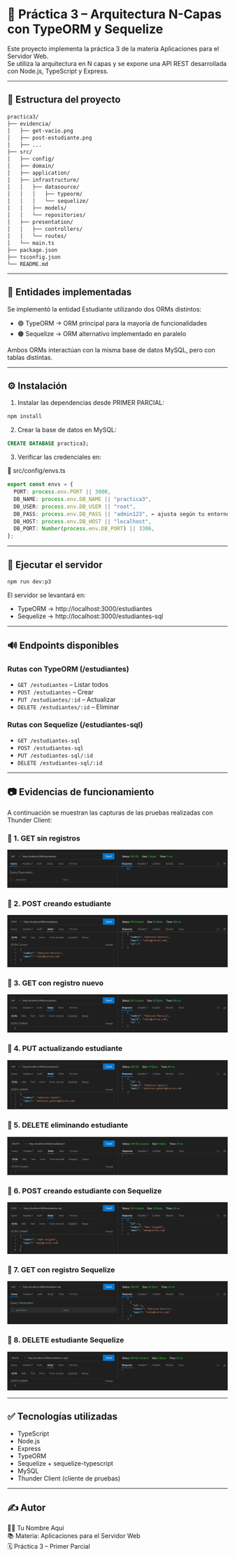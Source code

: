 # 📘 Práctica 3 – Arquitectura N-Capas con TypeORM y Sequelize

Este proyecto implementa la práctica 3 de la materia Aplicaciones para el Servidor Web.  
Se utiliza la arquitectura en N capas y se expone una API REST desarrollada con Node.js, TypeScript y Express.

---

## 📁 Estructura del proyecto

```text
practica3/
├── evidencia/
│   ├── get-vacio.png
│   ├── post-estudiante.png
│   ├── ...
├── src/
│   ├── config/
│   ├── domain/
│   ├── application/
│   ├── infrastructure/
│   │   ├── datasource/
│   │   │   ├── typeorm/
│   │   │   └── sequelize/
│   │   ├── models/
│   │   └── repositories/
│   ├── presentation/
│   │   ├── controllers/
│   │   └── routes/
│   └── main.ts
├── package.json
├── tsconfig.json
└── README.md
```

---

## 🧱 Entidades implementadas

Se implementó la entidad Estudiante utilizando dos ORMs distintos:

- 🟢 TypeORM → ORM principal para la mayoría de funcionalidades
- 🟠 Sequelize → ORM alternativo implementado en paralelo

Ambos ORMs interactúan con la misma base de datos MySQL, pero con tablas distintas.

---

## ⚙️ Instalación

1. Instalar las dependencias desde PRIMER PARCIAL:

```bash
npm install
```

2. Crear la base de datos en MySQL:

```sql
CREATE DATABASE practica3;
```

3. Verificar las credenciales en:

📄 src/config/envs.ts

```ts
export const envs = {
  PORT: process.env.PORT || 3000,
  DB_NAME: process.env.DB_NAME || "practica3",
  DB_USER: process.env.DB_USER || "root",
  DB_PASS: process.env.DB_PASS || "admin123", ← ajusta según tu entorno
  DB_HOST: process.env.DB_HOST || "localhost",
  DB_PORT: Number(process.env.DB_PORT) || 3306,
};
```

---

## 🚀 Ejecutar el servidor

```bash
npm run dev:p3
```

El servidor se levantará en:

- TypeORM → http://localhost:3000/estudiantes  
- Sequelize → http://localhost:3000/estudiantes-sql

---

## 🔊 Endpoints disponibles

### Rutas con TypeORM (/estudiantes)
- `GET /estudiantes` – Listar todos
- `POST /estudiantes` – Crear
- `PUT /estudiantes/:id` – Actualizar
- `DELETE /estudiantes/:id` – Eliminar

### Rutas con Sequelize (/estudiantes-sql)
- `GET /estudiantes-sql`
- `POST /estudiantes-sql`
- `PUT /estudiantes-sql/:id`
- `DELETE /estudiantes-sql/:id`

---

## 📷 Evidencias de funcionamiento

A continuación se muestran las capturas de las pruebas realizadas con Thunder Client:

### 🔹 1. GET sin registros
![GET vacío](./evidencia/get-vacio.png)

### 🔹 2. POST creando estudiante
![POST estudiante](./evidencia/post-estudiante.png)

### 🔹 3. GET con registro nuevo
![GET con registro](./evidencia/get-con-registro.png)

### 🔹 4. PUT actualizando estudiante
![PUT estudiante](./evidencia/put-estudiante.png)

### 🔹 5. DELETE eliminando estudiante
![DELETE estudiante](./evidencia/delete-estudiante.png)

### 🔹 6. POST creando estudiante con Sequelize
![POST SQL](./evidencia/post-estudiante-sql.png)

### 🔹 7. GET con registro Sequelize
![GET SQL](./evidencia/get-estudiante-sql.png)

### 🔹 8. DELETE estudiante Sequelize
![DELETE SQL](./evidencia/delete-estudiante-sql.png)

---

## ✅ Tecnologías utilizadas

- TypeScript
- Node.js
- Express
- TypeORM
- Sequelize + sequelize-typescript
- MySQL
- Thunder Client (cliente de pruebas)

---

## ✍️ Autor

🧑‍💼 Tu Nombre Aquí  
📚 Materia: Aplicaciones para el Servidor Web  
🗓️ Práctica 3 – Primer Parcial
